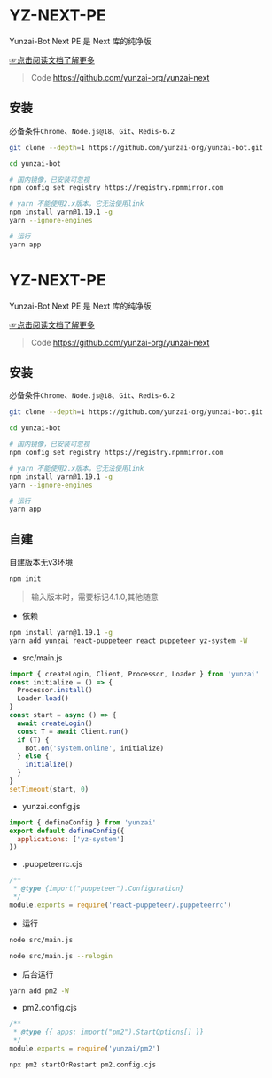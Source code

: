 # YZ-NEXT-PE

Yunzai-Bot Next PE 是 Next 库的纯净版

[☞点击阅读文档了解更多](https://yunzai-org.github.io/docs/)

> Code https://github.com/yunzai-org/yunzai-next

## 安装

必备条件`Chrome`、`Node.js@18`、`Git`、`Redis-6.2`

```sh
git clone --depth=1 https://github.com/yunzai-org/yunzai-bot.git
```

```sh
cd yunzai-bot
```

```sh
# 国内镜像，已安装可忽视
npm config set registry https://registry.npmmirror.com
```

```sh
# yarn 不能使用2.x版本，它无法使用link
npm install yarn@1.19.1 -g
yarn --ignore-engines
```

```sh
# 运行
yarn app
```

# YZ-NEXT-PE

Yunzai-Bot Next PE 是 Next 库的纯净版

[☞点击阅读文档了解更多](https://yunzai-org.github.io/docs/)

> Code https://github.com/yunzai-org/yunzai-next

## 安装

必备条件`Chrome`、`Node.js@18`、`Git`、`Redis-6.2`

```sh
git clone --depth=1 https://github.com/yunzai-org/yunzai-bot.git
```

```sh
cd yunzai-bot
```

```sh
# 国内镜像，已安装可忽视
npm config set registry https://registry.npmmirror.com
```

```sh
# yarn 不能使用2.x版本，它无法使用link
npm install yarn@1.19.1 -g
yarn --ignore-engines
```

```sh
# 运行
yarn app
```

## 自建

自建版本无v3环境

```sh
npm init
```

> 输入版本时，需要标记4.1.0,其他随意

- 依赖

```sh
npm install yarn@1.19.1 -g
yarn add yunzai react-puppeteer react puppeteer yz-system -W
```

- src/main.js

```js
import { createLogin, Client, Processor, Loader } from 'yunzai'
const initialize = () => {
  Processor.install()
  Loader.load()
}
const start = async () => {
  await createLogin()
  const T = await Client.run()
  if (T) {
    Bot.on('system.online', initialize)
  } else {
    initialize()
  }
}
setTimeout(start, 0)
```

- yunzai.config.js

```js
import { defineConfig } from 'yunzai'
export default defineConfig({
  applications: ['yz-system']
})
```

- .puppeteerrc.cjs

```js
/**
 * @type {import("puppeteer").Configuration}
 */
module.exports = require('react-puppeteer/.puppeteerrc')
```

- 运行

```sh
node src/main.js
```

```sh
node src/main.js --relogin
```

- 后台运行

```sh
yarn add pm2 -W
```

- pm2.config.cjs

```js
/**
 * @type {{ apps: import("pm2").StartOptions[] }}
 */
module.exports = require('yunzai/pm2')
```

```sh
npx pm2 startOrRestart pm2.config.cjs
```
